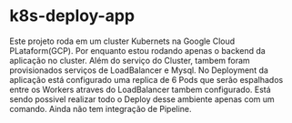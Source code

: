 # k8s-deploy-app
Este projeto roda em um cluster Kubernets na Google Cloud PLataform(GCP). Por enquanto estou rodando apenas o backend da aplicação no cluster. Além do serviço do Cluster, tambem foram provisionados serviços de LoadBalancer e Mysql. No Deployment da aplicação está configurado uma replica de 6 Pods que serão espalhados entre os Workers atraves do LoadBalancer tambem configurado. Está sendo possivel realizar todo o Deploy desse ambiente apenas com um comando. Ainda não tem integração de Pipeline.
